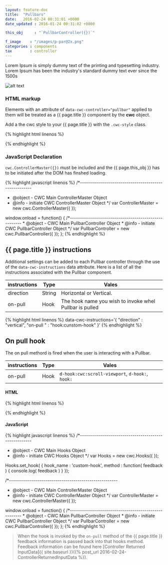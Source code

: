```yaml
---
layout: feature-doc
title:  "Pullbars"
date:   2016-02-24 00:31:01 +0000
date_updated : 2016-01-24 00:31:02 +0000

this_obj     : "`PullbarController({})`"

f_image    : "/images/p-par@2x.png"
categories : components
tax        : controller
---
```

Lorem Ipsum is simply dummy text of the printing and typesetting industry. Lorem Ipsum has been the industry's standard dummy text ever since the 1500s
<!--more-->

![alt text]( ../images/p-par@2x.png "Logo Title Text 1")

### HTML markup
Elements with an attribute of `data-cwc-controller="pullbar"` applied to them will be treated as a {{ page.title }} component by the **cwc** object.

Add a the cwc style to your {{ page.title }} with the `.cwc-style` class.

{% highlight html linenos %}
<div class="cwc-style" data-cwc-controller="pullbar"  >
    <span></span>
</div>
{% endhighlight %}

### JavaScript Declaration
`cwc.ControllerMaster({})` must be included and the {{ page.this_obj }} has to be initiated after the DOM has finshed loading.

{% highlight javascript linenos %}
/*------------------------------------------------------
* @object - CWC Main ControllerMaster Object
* @info   - initiate CWC ControllerMaster Object
*/
var ControllerMaster = new cwc.ControllerMaster({
});

window.onload = function() {
    /*------------------------------------------------------
    * @object - CWC Main PullbarController Object
    * @info   - initiate CWC PullbarController Object
    */
    var PullbarController = new cwc.PullbarController({
    });
};
{% endhighlight %}



[comment]: <> (--------------------------------------------------------------------------------------------------------)

## {{ page.title }} instructions
Additional settings can be added to each Pullbar controller through the use of the `data-cwc-instructions` data attribute. Here is a list of all the instructions associated with the Pullbar component.

| instructions  | Type    | Vales                                                   |
| ------------- | ------- | --------------                                          |
| direction     | String  | Horizontal or Vertical.                                 |
| on-pull       | Hook    | The hook name you wish to invoke whel Pullbar is pulled |

{% highlight html linenos %}
data-cwc-instructions='{ "direction" : "vertical", "on-pull " : "hook:cunstom-hook" }'
{% endhighlight %}


[comment]: <> (--------------------------------------------------------------------------------------------------------)

## On pull hook
The on pull methord is fired when the user is interacting with a Pullbar.

| instructions  | Type    | Vales                                                |
| ------------- | ------- | --------------                                       |
| on-pull       | Hook    | `d-hook:cwc:scroll-viewport`, `d-hook:`, `hook:`     |

#### HTML
{% highlight html linenos %}
<div class="cwc-style" data-cwc-controller="pullbar"
    data-cwc-instructions='{ "on-pull" : “hook:custom-hook" }' >
    <span></span>
</div>
{% endhighlight %}

#### JavaScript
{% highlight javascript linenos %}
/*------------------------------------------------------
* @object - CWC Main Hooks Object
* @info   - initiate CWC Hooks Object
*/
var Hooks = new cwc.Hooks({
});

Hooks.set_hook( {
  hook_name : 'custom-hook',
  method    : function( feedback ) { console.log( feedback )  }
});

/*------------------------------------------------------
* @object - CWC Main ControllerMaster Object
* @info   - initiate CWC ControllerMaster Object
*/
var ControllerMaster = new cwc.ControllerMaster({
});

window.onload = function() {
    /*------------------------------------------------------
    * @object - CWC Main PullbarController Object
    * @info   - initiate CWC PullbarController Object
    */
    var PullbarController = new cwc.PullbarController({
    });
};
{% endhighlight %}

>When the hook is invoked by the `on-pull` method of the {{ page.title }} feedback information is passed back into that hooks method. Feedback information can be found here [Controller Returned InputData]{{ site.baseurl }}({% post_url 2016-02-24-ControllerReturnedInputData %}).